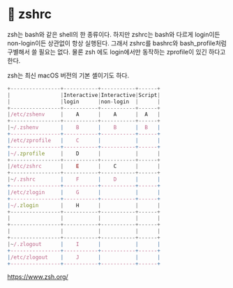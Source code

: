# 🐧 zshrc

zsh는 bash와 같은 shell의 한 종류이다. 하지만 zshrc는 bash와 다르게 login이든 non-login이든 상관없이 항상 실행된다. 그래서 zshrc를 bashrc와 bash_profile처럼 구별해서 쓸 필요는 없다. 물론 zsh 에도 login에서만 동작하는 zprofile이 있긴 하다고 한다. 

zsh는 최신 macOS 버전의 기본 셸이기도 하다.

```js
+----------------+-----------+-----------+------+
|                |Interactive|Interactive|Script|
|                |login      |non-login  |      |
+----------------+-----------+-----------+------+
|/etc/zshenv     |    A      |    A      |  A   |
+----------------+-----------+-----------+------+
|~/.zshenv       |    B      |    B      |  B   |
+----------------+-----------+-----------+------+
|/etc/zprofile   |    C      |           |      |
+----------------+-----------+-----------+------+
|~/.zprofile     |    D      |           |      |
+----------------+-----------+-----------+------+
|/etc/zshrc      |    E      |    C      |      |
+----------------+-----------+-----------+------+
|~/.zshrc        |    F      |    D      |      |
+----------------+-----------+-----------+------+
|/etc/zlogin     |    G      |           |      |
+----------------+-----------+-----------+------+
|~/.zlogin       |    H      |           |      |
+----------------+-----------+-----------+------+
|                |           |           |      |
+----------------+-----------+-----------+------+
|                |           |           |      |
+----------------+-----------+-----------+------+
|~/.zlogout      |    I      |           |      |
+----------------+-----------+-----------+------+
|/etc/zlogout    |    J      |           |      |
+----------------+-----------+-----------+------+
```

https://www.zsh.org/